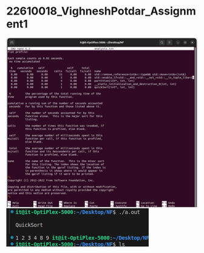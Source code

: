 # 22610018_VighneshPotdar_Assignment1


![Output image](./Screenshot%20from%202024-07-25%2012-36-34.png)
![Output image](./Screenshot%20from%202024-07-25%2012-37-19.png)